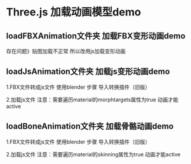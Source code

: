 # Three.js 加载动画模型demo

## loadFBXAnimation文件夹 加载FBX变形动画demo

存在问题》贴图加载不正常 所以改用js加载变形动画

## loadJsAnimation文件夹 加载js变形动画demo

1.FBX文件转成js文件
使用blender
步骤
导入转换插件（旧版）

2.加载js文件
注意：需要遍历material的morphtargets属性为true 动画才能active

## loadBoneAnimation文件夹 加载骨骼动画demo

1.FBX文件转成js文件
使用blender
步骤
导入转换插件（旧版）

2.加载js文件
注意：需要遍历material的skinning属性为true 动画才能active
